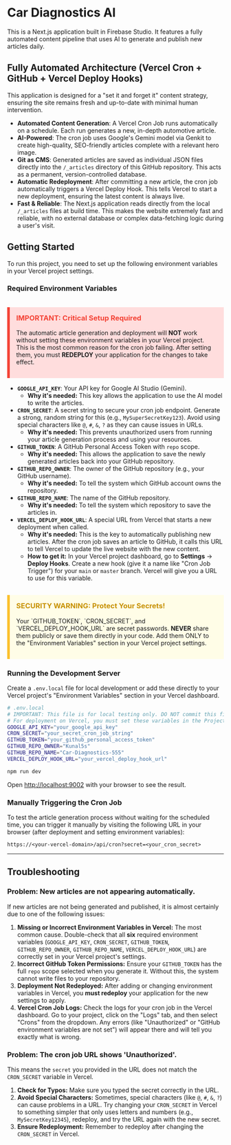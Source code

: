 
# Car Diagnostics AI

This is a Next.js application built in Firebase Studio. It features a fully automated content pipeline that uses AI to generate and publish new articles daily.

## Fully Automated Architecture (Vercel Cron + GitHub + Vercel Deploy Hooks)

This application is designed for a "set it and forget it" content strategy, ensuring the site remains fresh and up-to-date with minimal human intervention.

-   **Automated Content Generation**: A Vercel Cron Job runs automatically on a schedule. Each run generates a new, in-depth automotive article.
-   **AI-Powered**: The cron job uses Google's Gemini model via Genkit to create high-quality, SEO-friendly articles complete with a relevant hero image.
-   **Git as CMS**: Generated articles are saved as individual JSON files directly into the `/_articles` directory of this GitHub repository. This acts as a permanent, version-controlled database.
-   **Automatic Redeployment**: After committing a new article, the cron job automatically triggers a Vercel Deploy Hook. This tells Vercel to start a new deployment, ensuring the latest content is always live.
-   **Fast & Reliable**: The Next.js application reads directly from the local `/_articles` files at build time. This makes the website extremely fast and reliable, with no external database or complex data-fetching logic during a user's visit.

## Getting Started

To run this project, you need to set up the following environment variables in your Vercel project settings.

### Required Environment Variables

<br />
<div style="background-color: #ffdddd; border-left: 6px solid #f44336; padding: 15px; margin-bottom: 15px;">
  <h3 style="margin-top: 0; color: #f44336;"><strong>IMPORTANT: Critical Setup Required</strong></h3>
  <p>The automatic article generation and deployment will <strong>NOT</strong> work without setting these environment variables in your Vercel project. This is the most common reason for the cron job failing. After setting them, you must <strong>REDEPLOY</strong> your application for the changes to take effect.</p>
</div>

-   **`GOOGLE_API_KEY`**: Your API key for Google AI Studio (Gemini).
    -   **Why it's needed:** This key allows the application to use the AI model to write the articles.
-   **`CRON_SECRET`**: A secret string to secure your cron job endpoint. Generate a strong, random string for this (e.g., `MySuperSecretKey123`). Avoid using special characters like `@`, `#`, `&`, `?` as they can cause issues in URLs.
    -   **Why it's needed:** This prevents unauthorized users from running your article generation process and using your resources.
-   **`GITHUB_TOKEN`**: A GitHub Personal Access Token with `repo` scope.
    -   **Why it's needed:** This allows the application to save the newly generated articles back into your GitHub repository.
-   **`GITHUB_REPO_OWNER`**: The owner of the GitHub repository (e.g., your GitHub username).
    -   **Why it's needed:** To tell the system which GitHub account owns the repository.
-   **`GITHUB_REPO_NAME`**: The name of the GitHub repository.
    -   **Why it's needed:** To tell the system which repository to save the articles in.
-   **`VERCEL_DEPLOY_HOOK_URL`**: A special URL from Vercel that starts a new deployment when called.
    -   **Why it's needed:** This is the key to automatically publishing new articles. After the cron job saves an article to GitHub, it calls this URL to tell Vercel to update the live website with the new content.
    -   **How to get it:** In your Vercel project dashboard, go to **Settings** -> **Deploy Hooks**. Create a new hook (give it a name like "Cron Job Trigger") for your `main` or `master` branch. Vercel will give you a URL to use for this variable.

<br />
<div style="background-color: #fffde7; border-left: 6px solid #fbc02d; padding: 15px; margin-bottom: 15px;">
  <h3 style="margin-top: 0; color: #c79100;"><strong>SECURITY WARNING: Protect Your Secrets!</strong></h3>
  <p>Your `GITHUB_TOKEN`, `CRON_SECRET`, and `VERCEL_DEPLOY_HOOK_URL` are secret passwords. <strong>NEVER</strong> share them publicly or save them directly in your code. Add them ONLY to the "Environment Variables" section in your Vercel project settings.</p>
</div>

### Running the Development Server

Create a `.env.local` file for local development or add these directly to your Vercel project's "Environment Variables" section in your Vercel dashboard.

```bash
# .env.local
# IMPORTANT: This file is for local testing only. DO NOT commit this file to GitHub.
# For deployment on Vercel, you must set these variables in the Project Settings.
GOOGLE_API_KEY="your_google_api_key"
CRON_SECRET="your_secret_cron_job_string"
GITHUB_TOKEN="your_github_personal_access_token"
GITHUB_REPO_OWNER="Kunal5s"
GITHUB_REPO_NAME="Car-Diagnostics-555"
VERCEL_DEPLOY_HOOK_URL="your_vercel_deploy_hook_url"
```

```bash
npm run dev
```

Open [http://localhost:9002](http://localhost:9002) with your browser to see the result.

### Manually Triggering the Cron Job

To test the article generation process without waiting for the scheduled time, you can trigger it manually by visiting the following URL in your browser (after deployment and setting environment variables):

`https://<your-vercel-domain>/api/cron?secret=<your_cron_secret>`

---

## Troubleshooting

### Problem: New articles are not appearing automatically.

If new articles are not being generated and published, it is almost certainly due to one of the following issues:

1.  **Missing or Incorrect Environment Variables in Vercel:** The most common cause. Double-check that all **six** required environment variables (`GOOGLE_API_KEY`, `CRON_SECRET`, `GITHUB_TOKEN`, `GITHUB_REPO_OWNER`, `GITHUB_REPO_NAME`, `VERCEL_DEPLOY_HOOK_URL`) are correctly set in your Vercel project's settings.
2.  **Incorrect GitHub Token Permissions:** Ensure your `GITHUB_TOKEN` has the full `repo` scope selected when you generate it. Without this, the system cannot write files to your repository.
3.  **Deployment Not Redeployed:** After adding or changing environment variables in Vercel, you **must redeploy** your application for the new settings to apply.
4.  **Vercel Cron Job Logs:** Check the logs for your cron job in the Vercel dashboard. Go to your project, click on the "Logs" tab, and then select "Crons" from the dropdown. Any errors (like "Unauthorized" or "GitHub environment variables are not set") will appear there and will tell you exactly what is wrong.

### Problem: The cron job URL shows 'Unauthorized'.

This means the `secret` you provided in the URL does not match the `CRON_SECRET` variable in Vercel.
1.  **Check for Typos:** Make sure you typed the secret correctly in the URL.
2.  **Avoid Special Characters:** Sometimes, special characters (like `@`, `#`, `&`, `?`) can cause problems in a URL. Try changing your `CRON_SECRET` in Vercel to something simpler that only uses letters and numbers (e.g., `MySecretKey12345`), redeploy, and try the URL again with the new secret.
3.  **Ensure Redeployment:** Remember to redeploy after changing the `CRON_SECRET` in Vercel.
